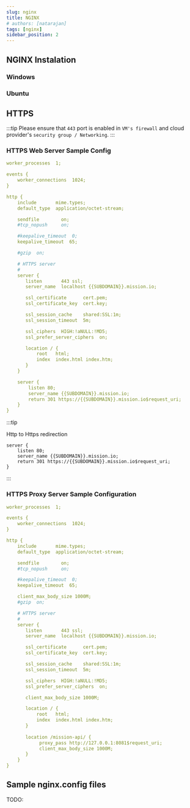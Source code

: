 ```yaml
---
slug: nginx
title: NGINX
# authors: [natarajan]
tags: [nginx]
sidebar_position: 2
---
```


## NGINX Instalation

### Windows

### Ubuntu

## HTTPS
:::tip
Please ensure that `443` port is enabled in `VM's firewall` and cloud provider's `security group / Networking`. 
:::

### HTTPS Web Server Sample Config

```yml title="nginx.conf"
worker_processes  1;

events {
    worker_connections  1024;
}

http {
    include       mime.types;
    default_type  application/octet-stream;

    sendfile        on;
    #tcp_nopush     on;

    #keepalive_timeout  0;
    keepalive_timeout  65;

    #gzip  on;

    # HTTPS server
    #
    server {
       listen       443 ssl;
       server_name  localhost {{SUBDOMAIN}}.mission.io;

       ssl_certificate      cert.pem;
       ssl_certificate_key  cert.key;

       ssl_session_cache    shared:SSL:1m;
       ssl_session_timeout  5m;

       ssl_ciphers  HIGH:!aNULL:!MD5;
       ssl_prefer_server_ciphers  on;

       location / {
           root   html;
           index  index.html index.htm;
       }
    }

    server {
        listen 80;
        server_name {{SUBDOMAIN}}.mission.io;
        return 301 https://{{SUBDOMAIN}}.mission.io$request_uri;
    }
}
```
:::tip

Http to Https redirection

    server {
        listen 80;
        server_name {{SUBDOMAIN}}.mission.io;
        return 301 https://{{SUBDOMAIN}}.mission.io$request_uri;
    }
:::


### HTTPS Proxy Server Sample Configuration

```yml title="nginx.conf"
worker_processes  1;

events {
    worker_connections  1024;
}

http {
    include       mime.types;
    default_type  application/octet-stream;

    sendfile        on;
    #tcp_nopush     on;

    #keepalive_timeout  0;
    keepalive_timeout  65;

    client_max_body_size 1000M;
    #gzip  on;

    # HTTPS server
    #
    server {
       listen       443 ssl;
       server_name  localhost {{SUBDOMAIN}}.mission.io;

       ssl_certificate      cert.pem;
       ssl_certificate_key  cert.key;

       ssl_session_cache    shared:SSL:1m;
       ssl_session_timeout  5m;

       ssl_ciphers  HIGH:!aNULL:!MD5;
       ssl_prefer_server_ciphers  on;

       client_max_body_size 1000M;

       location / {
           root   html;
           index  index.html index.htm;
       }
       
       location /mission-api/ {
            proxy_pass http://127.0.0.1:8081$request_uri;
            client_max_body_size 1000M;
       }
    }
}
```

## Sample nginx.config files

TODO:


